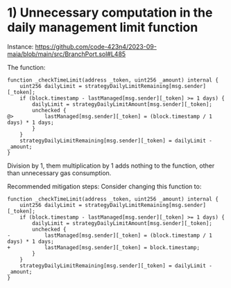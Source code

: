 # 1) Unnecessary computation in the daily management limit function
Instance:
https://github.com/code-423n4/2023-09-maia/blob/main/src/BranchPort.sol#L485

The function:
```
function _checkTimeLimit(address _token, uint256 _amount) internal {
    uint256 dailyLimit = strategyDailyLimitRemaining[msg.sender][_token];
    if (block.timestamp - lastManaged[msg.sender][_token] >= 1 days) {
        dailyLimit = strategyDailyLimitAmount[msg.sender][_token];
        unchecked {
@>          lastManaged[msg.sender][_token] = (block.timestamp / 1 days) * 1 days;
        }
    }
    strategyDailyLimitRemaining[msg.sender][_token] = dailyLimit - _amount;
}
```
Division by 1, them multiplication by 1 adds nothing to the function, other than unnecessary gas consumption.


Recommended mitigation steps:
Consider changing this function to:
```
function _checkTimeLimit(address _token, uint256 _amount) internal {
    uint256 dailyLimit = strategyDailyLimitRemaining[msg.sender][_token];
    if (block.timestamp - lastManaged[msg.sender][_token] >= 1 days) {
        dailyLimit = strategyDailyLimitAmount[msg.sender][_token];
        unchecked {
-           lastManaged[msg.sender][_token] = (block.timestamp / 1 days) * 1 days;
+           lastManaged[msg.sender][_token] = block.timestamp;
        }
    }
    strategyDailyLimitRemaining[msg.sender][_token] = dailyLimit - _amount;
}
```
